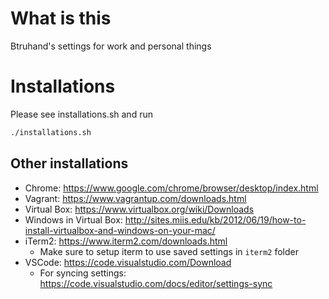 # What is this

Btruhand's settings for work and personal things

# Installations
Please see installations.sh and run
```bash
./installations.sh
```

## Other installations
- Chrome: https://www.google.com/chrome/browser/desktop/index.html
- Vagrant: https://www.vagrantup.com/downloads.html
- Virtual Box: https://www.virtualbox.org/wiki/Downloads
- Windows in Virtual Box: http://sites.miis.edu/kb/2012/06/19/how-to-install-virtualbox-and-windows-on-your-mac/
- iTerm2: https://www.iterm2.com/downloads.html
  - Make sure to setup iterm to use saved settings in `iterm2` folder
- VSCode: https://code.visualstudio.com/Download
  - For syncing settings: https://code.visualstudio.com/docs/editor/settings-sync
